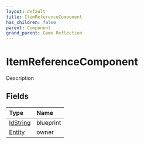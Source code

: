 ```yaml
---
layout: default
title: ItemReferenceComponent
has_children: false
parent: Component
grand_parent: Game Reflection
---
```

# ItemReferenceComponent
Description 

## Fields

| Type | Name |
|:-------------|:--------------|
| [IdString](/docs/game-reflection/components/id_string) | blueprint |
| [Entity](/docs/game-reflection/classes/entity) | owner |

